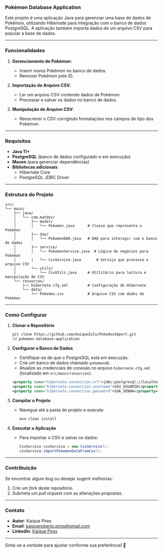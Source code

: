 ### **Pokémon Database Application**

Este projeto é uma aplicação Java para gerenciar uma base de dados de Pokémon, utilizando Hibernate para integração com o banco de dados PostgreSQL. A aplicação também importa dados de um arquivo CSV para popular a base de dados.

---

### **Funcionalidades**

1. **Gerenciamento de Pokémon**:
   - Inserir novos Pokémon no banco de dados.
   - Remover Pokémon pelo ID.

2. **Importação de Arquivo CSV**:
   - Ler um arquivo CSV contendo dados de Pokémon.
   - Processar e salvar os dados no banco de dados.

3. **Manipulação de Arquivo CSV**:
   - Reescrever o CSV corrigindo formatações nos campos de tipo dos Pokémon.

---

### **Requisitos**

- **Java 11+**
- **PostgreSQL** (banco de dados configurado e em execução)
- **Maven** (para gerenciar dependências)
- **Bibliotecas adicionais**:
  - Hibernate Core
  - PostgreSQL JDBC Driver

---

### **Estrutura do Projeto**

```
src/
└── main/
    ├── java/
    │   └── com.matdev/
    │       ├── model/
    │       │   └── Pokemon.java      # Classe que representa o Pokémon
    │       ├── dao/
    │       │   └── PokemonDAO.java   # DAO para interagir com o banco de dados
    │       ├── service/
    │       │   └── PokemonService.java  # Lógica de negócios para Pokémon
    │       |   └── CsvService.java       # Serviço que processa o arquivo CSV
    │       └── utils/
    │           └── CsvUtils.java     # Utilitário para leitura e manipulação de CSV
    └── resources/
        ├── hibernate.cfg.xml         # Configuração do Hibernate
        └── data/
            └── Pokedex.csv           # Arquivo CSV com dados de Pokémon
```

---

### **Como Configurar**

1. **Clonar o Repositório**
   ```bash
   git clone https://github.com/KaiqueZulu/PokedexImport.git
   cd pokemon-database-application
   ```

2. **Configurar o Banco de Dados**
   - Certifique-se de que o PostgreSQL está em execução.
   - Crie um banco de dados chamado `pokemondb`.
   - Atualize as credenciais de conexão no arquivo `hibernate.cfg.xml` (localizado em `src/main/resources`).

   ```xml
   <property name="hibernate.connection.url">jdbc:postgresql://localhost:5432/pokemondb</property>
   <property name="hibernate.connection.username">SEU_USUARIO</property>
   <property name="hibernate.connection.password">SUA_SENHA</property>
   ```

3. **Compilar o Projeto**
   - Navegue até a pasta do projeto e execute:
     ```bash
     mvn clean install
     ```

4. **Executar a Aplicação**
   - Para importar o CSV e salvar os dados:
     ```java
     CsvService csvService = new CsvService();
     csvService.importPokemonDataFromCsv();
     ```

---

### **Contribuição**

Se encontrar algum bug ou desejar sugerir melhorias:
1. Crie um *fork* deste repositório.
2. Submeta um *pull request* com as alterações propostas.

---

### **Contato**

- **Autor**: Kaique Pires  
- **Email**: kaiqueroberto.pires@gmail.com  
- **LinkedIn**: [Kaique Pires](https://www.linkedin.com/in/kaique-pires)  

--- 

Sinta-se à vontade para ajustar conforme sua preferência! 🚀
